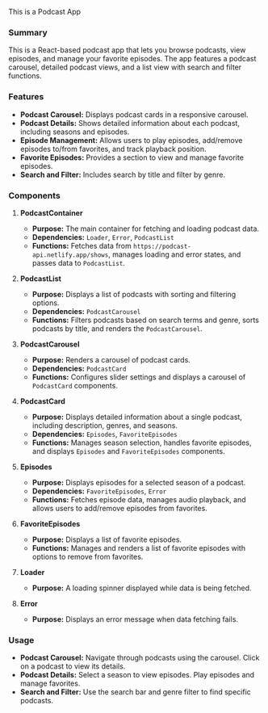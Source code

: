 This is a Podcast App

### Summary

This is a React-based podcast app that lets you browse podcasts, view episodes, and manage your favorite episodes. The app features a podcast carousel, detailed podcast views, and a list view with search and filter functions.

### Features

- **Podcast Carousel:** Displays podcast cards in a responsive carousel.
- **Podcast Details:** Shows detailed information about each podcast, including seasons and episodes.
- **Episode Management:** Allows users to play episodes, add/remove episodes to/from favorites, and track playback position.
- **Favorite Episodes:** Provides a section to view and manage favorite episodes.
- **Search and Filter:** Includes search by title and filter by genre.

### Components

1. **PodcastContainer**
   - **Purpose:** The main container for fetching and loading podcast data.
   - **Dependencies:** `Loader`, `Error`, `PodcastList`
   - **Functions:** Fetches data from `https://podcast-api.netlify.app/shows`, manages loading and error states, and passes data to `PodcastList`.

2. **PodcastList**
   - **Purpose:** Displays a list of podcasts with sorting and filtering options.
   - **Dependencies:** `PodcastCarousel`
   - **Functions:** Filters podcasts based on search terms and genre, sorts podcasts by title, and renders the `PodcastCarousel`.

3. **PodcastCarousel**
   - **Purpose:** Renders a carousel of podcast cards.
   - **Dependencies:** `PodcastCard`
   - **Functions:** Configures slider settings and displays a carousel of `PodcastCard` components.

4. **PodcastCard**
   - **Purpose:** Displays detailed information about a single podcast, including description, genres, and seasons.
   - **Dependencies:** `Episodes`, `FavoriteEpisodes`
   - **Functions:** Manages season selection, handles favorite episodes, and displays `Episodes` and `FavoriteEpisodes` components.

5. **Episodes**
   - **Purpose:** Displays episodes for a selected season of a podcast.
   - **Dependencies:** `FavoriteEpisodes`, `Error`
   - **Functions:** Fetches episode data, manages audio playback, and allows users to add/remove episodes from favorites.

6. **FavoriteEpisodes**
   - **Purpose:** Displays a list of favorite episodes.
   - **Functions:** Manages and renders a list of favorite episodes with options to remove from favorites.

7. **Loader**
   - **Purpose:** A loading spinner displayed while data is being fetched.

8. **Error**
   - **Purpose:** Displays an error message when data fetching fails.

### Usage

- **Podcast Carousel:** Navigate through podcasts using the carousel. Click on a podcast to view its details.
- **Podcast Details:** Select a season to view episodes. Play episodes and manage favorites.
- **Search and Filter:** Use the search bar and genre filter to find specific podcasts.
